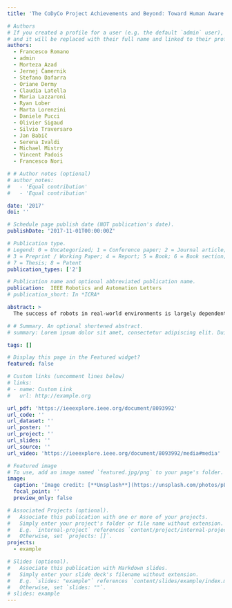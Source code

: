 ```yaml
---
title: 'The CoDyCo Project Achievements and Beyond: Toward Human Aware Whole-Body Controllers for Physical Human Robot Interaction'

# Authors
# If you created a profile for a user (e.g. the default `admin` user), write the username (folder name) here
# and it will be replaced with their full name and linked to their profile.
authors:
  - Francesco Romano
  - admin
  - Morteza Azad
  - Jernej Čamernik
  - Stefano Dafarra
  - Oriane Dermy
  - Claudia Latella
  - Maria Lazzaroni
  - Ryan Lober
  - Marta Lorenzini
  - Daniele Pucci
  - Olivier Sigaud
  - Silvio Traversaro
  - Jan Babič
  - Serena Ivaldi
  - Michael Mistry
  - Vincent Padois
  - Francesco Nori

# # Author notes (optional)
# author_notes:
#   - 'Equal contribution'
#   - 'Equal contribution'

date: '2017'
doi: ''

# Schedule page publish date (NOT publication's date).
publishDate: '2017-11-01T00:00:00Z'

# Publication type.
# Legend: 0 = Uncategorized; 1 = Conference paper; 2 = Journal article;
# 3 = Preprint / Working Paper; 4 = Report; 5 = Book; 6 = Book section;
# 7 = Thesis; 8 = Patent
publication_types: ['2']

# Publication name and optional abbreviated publication name.
publication:  IEEE Robotics and Automation Letters
# publication_short: In *ICRA*

abstract: > 
  The success of robots in real-world environments is largely dependent on their ability to interact with both humans and said environment. The FP7 EU project CoDyCo focused on the latter of these two challenges by exploiting both rigid and compliant contacts dynamics in the robot control problem. Regarding the former, to properly manage interaction dynamics on the robot control side, an estimation of the human behaviors and intentions is necessary. In this letter, we present the building blocks of such a human-in-the-loop controller, and validate them in both simulation and on the iCub humanoid robot using a human-robot interaction scenario. In this scenario, a human assists the robot in standing up from being seated on a bench.

# # Summary. An optional shortened abstract.
# summary: Lorem ipsum dolor sit amet, consectetur adipiscing elit. Duis posuere tellus ac convallis placerat. Proin tincidunt magna sed ex sollicitudin condimentum.

tags: []

# Display this page in the Featured widget?
featured: false

# Custom links (uncomment lines below)
# links:
# - name: Custom Link
#   url: http://example.org

url_pdf: 'https://ieeexplore.ieee.org/document/8093992'
url_code: ''
url_dataset: ''
url_poster: ''
url_project: ''
url_slides: ''
url_source: ''
url_video: 'https://ieeexplore.ieee.org/document/8093992/media#media'

# Featured image
# To use, add an image named `featured.jpg/png` to your page's folder.
image:
  caption: 'Image credit: [**Unsplash**](https://unsplash.com/photos/pLCdAaMFLTE)'
  focal_point: ''
  preview_only: false

# Associated Projects (optional).
#   Associate this publication with one or more of your projects.
#   Simply enter your project's folder or file name without extension.
#   E.g. `internal-project` references `content/project/internal-project/index.md`.
#   Otherwise, set `projects: []`.
projects:
  - example

# Slides (optional).
#   Associate this publication with Markdown slides.
#   Simply enter your slide deck's filename without extension.
#   E.g. `slides: "example"` references `content/slides/example/index.md`.
#   Otherwise, set `slides: ""`.
# slides: example
---
```


<!-- {{% callout note %}}
Click the _Cite_ button above to demo the feature to enable visitors to import publication metadata into their reference management software.
{{% /callout %}}

{{% callout note %}}
Create your slides in Markdown - click the _Slides_ button to check out the example.
{{% /callout %}}

Supplementary notes can be added here, including [code, math, and images](https://wowchemy.com/docs/writing-markdown-latex/). -->
